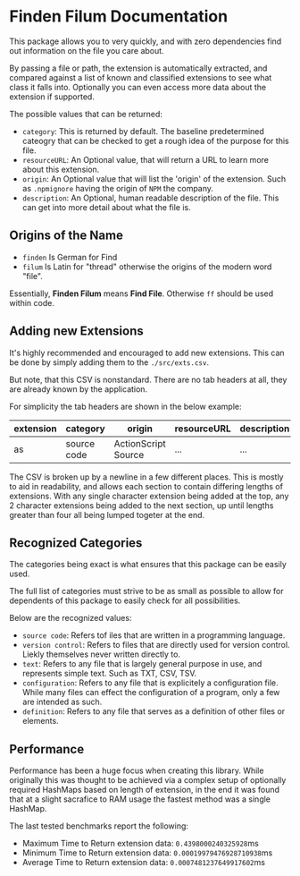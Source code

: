 # Finden Filum Documentation

This package allows you to very quickly, and with zero dependencies find out information on the file you care about.

By passing a file or path, the extension is automatically extracted, and compared against a list of known and classified extensions to see what class it falls into. Optionally you can even access more data about the extension if supported.

The possible values that can be returned:

* `category`: This is returned by default. The baseline predetermined cateogry that can be checked to get a rough idea of the purpose for this file.
* `resourceURL`: An Optional value, that will return a URL to learn more about this extension.
* `origin`: An Optional value that will list the 'origin' of the extension. Such as `.npmignore` having the origin of `NPM` the company.
* `description`: An Optional, human readable description of the file. This can get into more detail about what the file is.

## Origins of the Name

* `finden` Is German for Find
* `filum` Is Latin for "thread" otherwise the origins of the modern word "file".

Essentially, **Finden Filum** means **Find File**. Otherwise `ff` should be used within code.

## Adding new Extensions

It's highly recommended and encouraged to add new extensions. This can be done by simply adding them to the `./src/exts.csv`.

But note, that this CSV is nonstandard. There are no tab headers at all, they are already known by the application.

For simplicity the tab headers are shown in the below example:

| extension | category | origin | resourceURL | description |
| --- | --- | --- | --- | --- |
| as | source code | ActionScript Source | ... | ... | ... |

The CSV is broken up by a newline in a few different places. This is mostly to aid in readability, and allows each section to contain differing lengths of extensions. With any single character extension being added at the top, any 2 character extensions being added to the next section, up until lengths greater than four all being lumped togeter at the end.

## Recognized Categories

The categories being exact is what ensures that this package can be easily used.

The full list of categories must strive to be as small as possible to allow for dependents of this package to easily check for all possibilities.

Below are the recognized values:

- `source code`: Refers tof iles that are written in a programming language.
- `version control`: Refers to files that are directly used for version control. Liekly themselves never written directly to.
- `text`: Refers to any file that is largely general purpose in use, and represents simple text. Such as TXT, CSV, TSV.
- `configuration`: Refers to any file that is explicitely a configuration file. While many files can effect the configuration of a program, only a few are intended as such.
- `definition`: Refers to any file that serves as a definition of other files or elements.

## Performance

Performance has been a huge focus when creating this library. While originally this was thought to be achieved via a complex setup of optionally required HashMaps based on length of extension, in the end it was found that at a slight sacrafice to RAM usage the fastest method was a single HashMap.

The last tested benchmarks report the following:

- Maximum Time to Return extension data: `0.4398000240325928`ms
- Minimum Time to Return extension data: `0.00019979476928710938`ms
- Average Time to Return extension data: `0.0007481237649917602`ms
